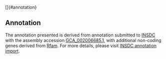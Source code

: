 []{#annotation}

Annotation
----------

The annotation presented is derived from annotation submitted to
[INSDC](http://www.insdc.org) with the assembly accession
[GCA\_002006685.1](http://www.ebi.ac.uk/ena/data/view/GCA_002006685.1),
with additional non-coding genes derived from
[Rfam](http://rfam.xfam.org/). For more details, please visit [INSDC
annotation
import](http://ensemblgenomes.org/info/data/insdc_annotation).
